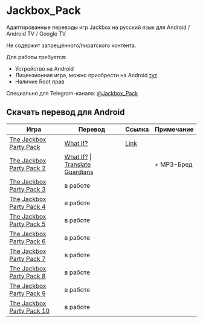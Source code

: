 # Jackbox_Pack
Адаптированные переводы игр Jackbox на русский язык для Android / Android TV / Google TV

Не содержит запрещённого/пиратского контента.

Для работы требуется:
- Устройство на Android
- Лицензионная игра, можно приобрести на Android [тут](https://play.google.com/store/apps/developer?id=Jackbox+Games,+Inc.)
- Наличие Root прав
  
Специально для Telegram-канала: [@Jackbox_Pack](https://t.me/Jackbox_Pack)


## Скачать перевод для Android
| Игра  | Перевод | Ссылка | Примечание
| ------------- | ------------- | ------------- | ------------- |
| [The Jackbox Party Pack](https://play.google.com/store/apps/details?id=com.jackboxgames.JackboxPartyLoaderFull) | [What If?](https://whatif.one/)  | [Link](https://github.com/qwertykolea/Jackbox_Pack/releases/download/JPP1/TJPP1_WhatIF_10.10.2022-RD_12.12.2023_17.52.zip) |
| [The Jackbox Party Pack 2](https://play.google.com/store/apps/details?id=com.jackboxgames.JBPP2Loader) | [What If?](https://whatif.one/) \| [Translate Guardians](https://www.trgu.ru/)  || + MP3-Бред |
| [The Jackbox Party Pack 3](https://play.google.com/store/apps/details?id=com.jackboxgames.TJPP3Loader) | в работе |
| [The Jackbox Party Pack 4](https://play.google.com/store/apps/details?id=com.jackboxgames.TJPP4Loader) | в работе |
| [The Jackbox Party Pack 5](https://play.google.com/store/apps/details?id=com.jackboxgames.TJPP5Loader) | в работе |
| [The Jackbox Party Pack 6](https://play.google.com/store/apps/details?id=com.jackboxgames.TJPP6Loader) | в работе |
| [The Jackbox Party Pack 7](https://play.google.com/store/apps/details?id=com.jackboxgames.TJPP7Loader) | в работе |
| [The Jackbox Party Pack 8](https://play.google.com/store/apps/developer?id=Jackbox+Games,+Inc.) | в работе |
| [The Jackbox Party Pack 9](https://play.google.com/store/apps/developer?id=Jackbox+Games,+Inc.) | в работе |
| [The Jackbox Party Pack 10](https://play.google.com/store/apps/developer?id=Jackbox+Games,+Inc.) | в работе |
